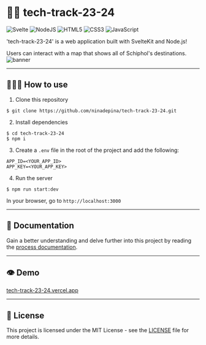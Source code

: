 # 👋🏼 tech-track-23-24

![Svelte](https://img.shields.io/badge/svelte-%23f1413d.svg?style=for-the-badge&logo=svelte&logoColor=white) ![NodeJS](https://img.shields.io/badge/node.js-6DA55F?style=for-the-badge&logo=node.js&logoColor=white) ![HTML5](https://img.shields.io/badge/html5-%23E34F26.svg?style=for-the-badge&logo=html5&logoColor=white) ![CSS3](https://img.shields.io/badge/css3-%231572B6.svg?style=for-the-badge&logo=css3&logoColor=white) ![JavaScript](https://img.shields.io/badge/javascript-%23323330.svg?style=for-the-badge&logo=javascript&logoColor=%23F7DF1E)

'tech-track-23-24' is a web application built with SvelteKit and Node.js!

Users can interact with a map that shows all of Schiphol's destinations.
![banner](https://github.com/ninadepina/tech-track-23-24/assets/89778503/54649cb2-70e8-4c7a-afad-c13e2d7253c7)

---

## 👩🏼‍💻 How to use

1. Clone this repository

```
$ git clone https://github.com/ninadepina/tech-track-23-24.git
```

2. Install dependencies

```
$ cd tech-track-23-24
$ npm i
```

3. Create a `.env` file in the root of the project and add the following:

```
APP_ID=<YOUR_APP_ID>
APP_KEY=<YOUR_APP_KEY>
```

4. Run the server

```
$ npm run start:dev
```

In your browser, go to `http://localhost:3000`

---

## 📝 Documentation

Gain a better understanding and delve further into this project by reading the [process documentation](https://github.com/ninadepina/tech-track-23-24/wiki).

---

## 👁️ Demo

[tech-track-23-24.vercel.app](https://tech-track-23-24.vercel.app/)

---

## 📄 License

This project is licensed under the MIT License - see the [LICENSE](https://github.com/ninadepina/tech-track-23-24/blob/main/LICENSE) file for more details.
